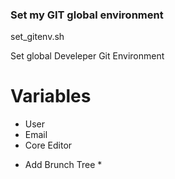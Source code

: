 ### Set my GIT global environment

set_gitenv.sh

Set global Develeper Git Environment

# Variables

- User
- Email
- Core Editor

* Add Brunch Tree *

